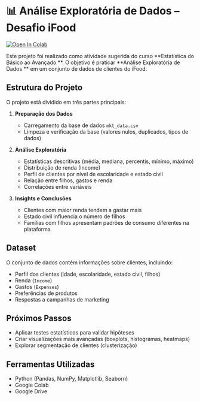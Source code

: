 # 📊 Análise Exploratória de Dados – Desafio iFood

[![Open In Colab](https://colab.research.google.com/assets/colab-badge.svg)](https://github.com/larissacamposs/analise_ifood/blob/main/Ptojeto_Ifood.ipynb)

Este projeto foi realizado como atividade sugerida do curso **Estatística do Básico ao Avançado **. O objetivo é praticar **Análise Exploratória de Dados ** em um conjunto de dados de clientes do iFood.

## Estrutura do Projeto

O projeto está dividido em três partes principais:

1. **Preparação dos Dados**  
   - Carregamento da base de dados `mkt_data.csv`  
   - Limpeza e verificação da base (valores nulos, duplicados, tipos de dados)

2. **Análise Exploratória**  
   - Estatísticas descritivas (média, mediana, percentis, mínimo, máximo)  
   - Distribuição de renda (Income)  
   - Perfil de clientes por nível de escolaridade e estado civil  
   - Relação entre filhos, gastos e renda  
   - Correlações entre variáveis  

3. **Insights e Conclusões**  
   - Clientes com maior renda tendem a gastar mais  
   - Estado civil influencia o número de filhos  
   - Famílias com filhos apresentam padrões de consumo diferentes na plataforma  

## Dataset

O conjunto de dados contém informações sobre clientes, incluindo:

- Perfil dos clientes (idade, escolaridade, estado civil, filhos)  
- Renda (`Income`)  
- Gastos (`Expenses`)  
- Preferências de produtos  
- Respostas a campanhas de marketing  

## Próximos Passos

- Aplicar testes estatísticos para validar hipóteses  
- Criar visualizações mais avançadas (boxplots, histogramas, heatmaps)  
- Explorar segmentação de clientes (clusterização)  

## Ferramentas Utilizadas

- Python (Pandas, NumPy, Matplotlib, Seaborn)  
- Google Colab  
- Google Drive  
